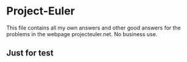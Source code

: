 # Project-Euler
This file contains all my own answers and other good answers for the problems in the webpage projecteuler.net. No business use.
## Just for test
